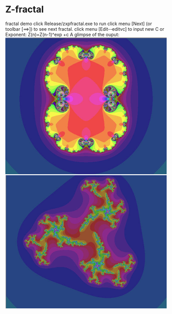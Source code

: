 # Z-fractal
fractal demo
click Release/zxpfractal.exe to run
click menu  [Next] (or toolbar [==>]) to see next fractal.
click menu [Edit--editvc] to input new C or Exponent:   Z(n)=Z(n-1)^exp +c 
A glimpse of the ouput:
![Image chines Facebook](/image/facemask.jpg)
![Image wheel wich 3 dragons](/image/3dragonwheel.jpg)
